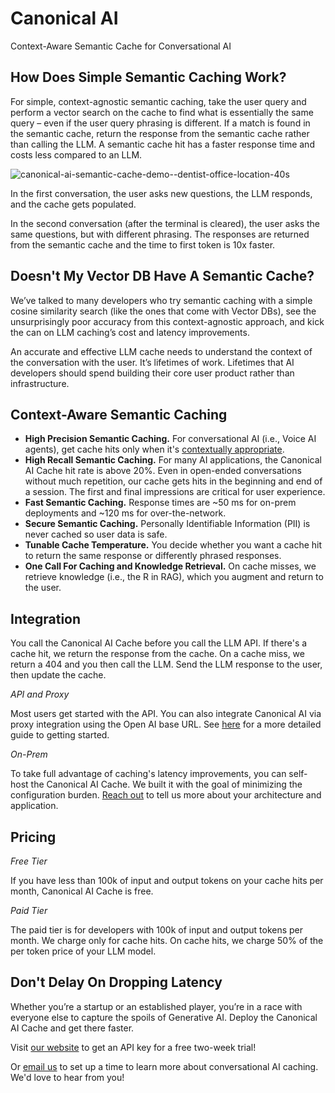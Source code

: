 # Canonical AI

Context-Aware Semantic Cache for Conversational AI

## How Does Simple Semantic Caching Work?

For simple, context-agnostic semantic caching, take the user query and perform a vector search on the cache to find what is essentially the same query – even if the user query phrasing is different. If a match is found in the semantic cache, return the response from the semantic cache rather than calling the LLM. A semantic cache hit has a faster response time and costs less compared to an LLM.

![canonical-ai-semantic-cache-demo--dentist-office-location-40s](https://github.com/Canonical-AI-Inc/canonical/assets/640297/91116289-d86e-4f96-8057-ea987525e39d)

In the first conversation, the user asks new questions, the LLM responds, and the cache gets populated. 

In the second conversation (after the terminal is cleared), the user asks the same questions, but with different phrasing. The responses are returned from the semantic cache and the time to first token is 10x faster.

## Doesn't My Vector DB Have A Semantic Cache?

We’ve talked to many developers who try semantic caching with a simple cosine similarity search (like the ones that come with Vector DBs), see the unsurprisingly poor accuracy from this context-agnostic approach, and kick the can on LLM caching’s cost and latency improvements.

An accurate and effective LLM cache needs to understand the context of the conversation with the user. It’s lifetimes of work. Lifetimes that AI developers should spend building their core user product rather than infrastructure.

## Context-Aware Semantic Caching

- **High Precision Semantic Caching.** For conversational AI (i.e., Voice AI agents), get cache hits only when it's [contextually appropriate](https://canonical.chat/blog/how_to_build_context_aware_semantic_cache). 
- **High Recall Semantic Caching.** For many AI applications, the Canonical AI Cache hit rate is above 20%. Even in open-ended conversations without much repetition, our cache gets hits in the beginning and end of a session. The first and final impressions are critical for user experience.
- **Fast Semantic Caching.** Response times are ~50 ms for on-prem deployments and ~120 ms for over-the-network. 
- **Secure Semantic Caching.** Personally Identifiable Information (PII) is never cached so user data is safe.
- **Tunable Cache Temperature.** You decide whether you want a cache hit to return the same response or differently phrased responses.
- **One Call For Caching and Knowledge Retrieval.** On cache misses, we retrieve knowledge (i.e., the R in RAG), which you augment and return to the user.

## Integration

You call the Canonical AI Cache before you call the LLM API. If there's a cache hit, we return the response from the cache. On a cache miss, we return a 404 and you then call the LLM. Send the LLM response to the user, then update the cache.

_API and Proxy_

Most users get started with the API. You can also integrate Canonical AI via proxy integration using the Open AI base URL. See [here](https://github.com/Canonical-AI-Inc/canonical/tree/main/examples) for a more detailed guide to getting started.

_On-Prem_

To take full advantage of caching's latency improvements, you can self-host the Canonical AI Cache. We built it with the goal of minimizing the configuration burden. [Reach out](mailto:hello@canonical.chat) to tell us more about your architecture and application.

## Pricing

_Free Tier_

If you have less than 100k of input and output tokens on your cache hits per month, Canonical AI Cache is free. 

_Paid Tier_

The paid tier is for developers with 100k of input and output tokens per month. We charge only for cache hits. On cache hits, we charge 50% of the per token price of your LLM model.

## Don't Delay On Dropping Latency

Whether you’re a startup or an established player, you’re in a race with everyone else to capture the spoils of Generative AI. Deploy the Canonical AI Cache and get there faster.

Visit [our website](https://canonical.chat/) to get an API key for a free two-week trial! 

Or [email us](mailto:hello@canonical.chat) to set up a time to learn more about conversational AI caching. We'd love to hear from you!
